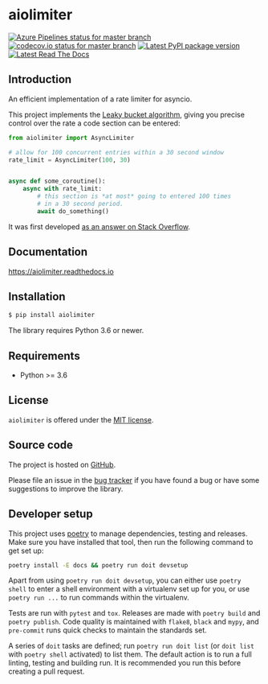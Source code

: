 # aiolimiter

[![Azure Pipelines status for master branch][azure_badge]][azure_status]
[![codecov.io status for master branch][codecov_badge]][codecov_status]
[![Latest PyPI package version][pypi_badge]][aiolimiter_release]
[![Latest Read The Docs][rtd_badge]][aiolimiter_docs]

[azure_badge]: https://dev.azure.com/mjpieters/aiolimiter/_apis/build/status/CI?branchName=master
[azure_status]: https://dev.azure.com/mjpieters/aiolimiter/_build/latest?definitionId=4&branchName=master "Azure Pipelines status for master branch"
[codecov_badge]: https://codecov.io/gh/mjpieters/aiolimiter/branch/master/graph/badge.svg
[codecov_status]: https://codecov.io/gh/mjpieters/aiolimiter "codecov.io status for master branch"
[pypi_badge]: https://badge.fury.io/py/aiolimiter.svg
[aiolimiter_release]: https://pypi.org/project/aiolimiter "Latest PyPI package version"
[rtd_badge]: https://readthedocs.org/projects/aiolimiter/badge/?version=latest
[aiolimiter_docs]: https://aiolimiter.readthedocs.io/en/latest/?badge=latest "Latest Read The Docs"

## Introduction

An efficient implementation of a rate limiter for asyncio.

This project implements the [Leaky bucket algorithm][], giving you precise control over the rate a code section can be entered:

```python
from aiolimiter import AsyncLimiter

# allow for 100 concurrent entries within a 30 second window
rate_limit = AsyncLimiter(100, 30)


async def some_coroutine():
    async with rate_limit:
        # this section is *at most* going to entered 100 times
        # in a 30 second period.
        await do_something()
```

It was first developed [as an answer on Stack Overflow][so45502319].

## Documentation

https://aiolimiter.readthedocs.io

## Installation

```sh
$ pip install aiolimiter
```

The library requires Python 3.6 or newer.

## Requirements

- Python >= 3.6

## License

`aiolimiter` is offered under the [MIT license](./LICENSE.txt).

## Source code

The project is hosted on [GitHub][].

Please file an issue in the [bug tracker][] if you have found a bug
or have some suggestions to improve the library.

## Developer setup

This project uses [poetry][] to manage dependencies, testing and releases. Make sure you have installed that tool, then run the following command to get set up:

```sh
poetry install -E docs && poetry run doit devsetup
```

Apart from using `poetry run doit devsetup`, you can either use `poetry shell` to enter a shell environment with a virtualenv set up for you, or use `poetry run ...` to run commands within the virtualenv.

Tests are run with `pytest` and `tox`. Releases are made with `poetry build` and `poetry publish`. Code quality is maintained with `flake8`, `black` and `mypy`, and `pre-commit` runs quick checks to maintain the standards set.

A series of `doit` tasks are defined; run `poetry run doit list` (or `doit list` with `poetry shell` activated) to list them. The default action is to run a full linting, testing and building run. It is recommended you run this before creating a pull request.

[leaky bucket algorithm]: https://en.wikipedia.org/wiki/Leaky_bucket
[so45502319]: https://stackoverflow.com/a/45502319/100297
[github]: https://github.com/mjpieters/aiolimiter
[bug tracker]: https://github.com/mjpieters/aiolimiter/issues
[poetry]: https://poetry.eustace.io/

